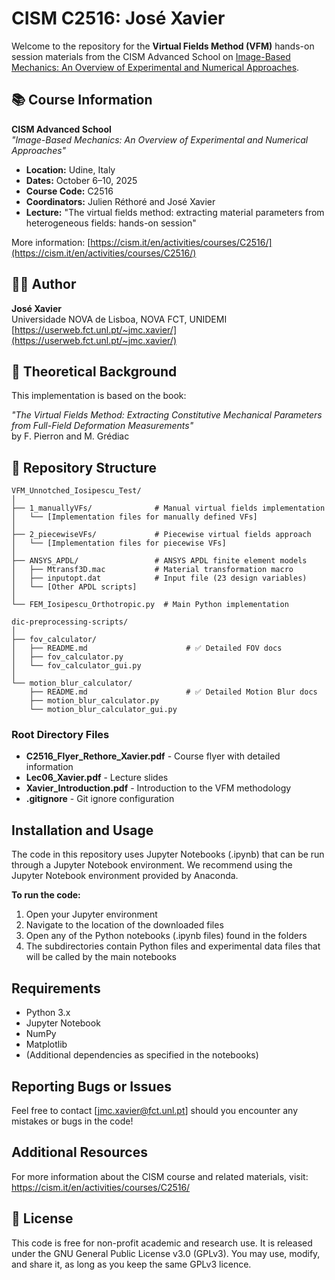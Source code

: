 # CISM C2516: José Xavier

Welcome to the repository for the **Virtual Fields Method (VFM)** hands-on session materials from the CISM Advanced School on [Image-Based Mechanics: An Overview of Experimental and Numerical Approaches](https://cism.it/en/activities/courses/C2516/).

## 📚 Course Information

**CISM Advanced School**  
*"Image-Based Mechanics: An Overview of Experimental and Numerical Approaches"*

- **Location:** Udine, Italy
- **Dates:** October 6–10, 2025
- **Course Code:** C2516
- **Coordinators:** Julien Réthoré and José Xavier
- **Lecture:** "The virtual fields method: extracting material parameters from heterogeneous fields: hands-on session"

More information: [https://cism.it/en/activities/courses/C2516/](https://cism.it/en/activities/courses/C2516/)

## 👨‍🔬 Author

**José Xavier**  
Universidade NOVA de Lisboa, NOVA FCT, UNIDEMI  
[https://userweb.fct.unl.pt/~jmc.xavier/](https://userweb.fct.unl.pt/~jmc.xavier/)

## 📖 Theoretical Background

This implementation is based on the book:

*"The Virtual Fields Method: Extracting Constitutive Mechanical Parameters from Full-Field Deformation Measurements"*  
by F. Pierron and M. Grédiac

## 📁 Repository Structure
```
VFM_Unnotched_Iosipescu_Test/
│
├── 1_manuallyVFs/              # Manual virtual fields implementation
│   └── [Implementation files for manually defined VFs]
│
├── 2_piecewiseVFs/             # Piecewise virtual fields approach
│   └── [Implementation files for piecewise VFs]
│
├── ANSYS_APDL/                 # ANSYS APDL finite element models
│   ├── Mtransf3D.mac           # Material transformation macro
│   ├── inputopt.dat            # Input file (23 design variables)
│   └── [Other APDL scripts]
│
└── FEM_Iosipescu_Orthotropic.py  # Main Python implementation

dic-preprocessing-scripts/
│
├── fov_calculator/
│   ├── README.md                      # ✅ Detailed FOV docs
│   ├── fov_calculator.py
│   └── fov_calculator_gui.py
│
└── motion_blur_calculator/
    ├── README.md                      # ✅ Detailed Motion Blur docs
    ├── motion_blur_calculator.py
    └── motion_blur_calculator_gui.py
```

### Root Directory Files

- **C2516_Flyer_Rethore_Xavier.pdf** - Course flyer with detailed information
- **Lec06_Xavier.pdf** - Lecture slides
- **Xavier_Introduction.pdf** - Introduction to the VFM methodology
- **.gitignore** - Git ignore configuration

## Installation and Usage

The code in this repository uses Jupyter Notebooks (.ipynb) that can be run through a Jupyter Notebook environment. We recommend using the Jupyter Notebook environment provided by Anaconda.

**To run the code:**
1. Open your Jupyter environment
2. Navigate to the location of the downloaded files
3. Open any of the Python notebooks (.ipynb files) found in the folders
4. The subdirectories contain Python files and experimental data files that will be called by the main notebooks

## Requirements

- Python 3.x
- Jupyter Notebook
- NumPy
- Matplotlib
- (Additional dependencies as specified in the notebooks)

## Reporting Bugs or Issues

Feel free to contact [jmc.xavier@fct.unl.pt] should you encounter any mistakes or bugs in the code!

## Additional Resources

For more information about the CISM course and related materials, visit:  
https://cism.it/en/activities/courses/C2516/


## 📝 License

This code is free for non-profit academic and research use.
It is released under the GNU General Public License v3.0 (GPLv3).
You may use, modify, and share it, as long as you keep the same GPLv3 licence.